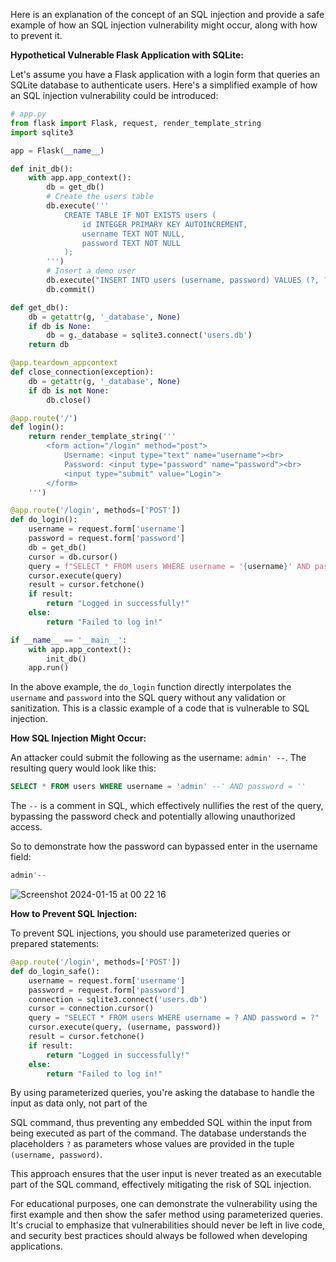 Here is an explanation of the concept of an SQL injection and provide a safe example of how an SQL injection vulnerability might occur, along with how to prevent it.

**Hypothetical Vulnerable Flask Application with SQLite:**

Let's assume you have a Flask application with a login form that queries an SQLite database to authenticate users. Here's a simplified example of how an SQL injection vulnerability could be introduced:

```python
# app.py
from flask import Flask, request, render_template_string
import sqlite3

app = Flask(__name__)

def init_db():
    with app.app_context():
        db = get_db()
        # Create the users table
        db.execute('''
            CREATE TABLE IF NOT EXISTS users (
                id INTEGER PRIMARY KEY AUTOINCREMENT,
                username TEXT NOT NULL,
                password TEXT NOT NULL
            );
        ''')
        # Insert a demo user
        db.execute("INSERT INTO users (username, password) VALUES (?, ?)", ('admin', 'password123'))
        db.commit()

def get_db():
    db = getattr(g, '_database', None)
    if db is None:
        db = g._database = sqlite3.connect('users.db')
    return db

@app.teardown_appcontext
def close_connection(exception):
    db = getattr(g, '_database', None)
    if db is not None:
        db.close()

@app.route('/')
def login():
    return render_template_string('''
        <form action="/login" method="post">
            Username: <input type="text" name="username"><br>
            Password: <input type="password" name="password"><br>
            <input type="submit" value="Login">
        </form>
    ''')

@app.route('/login', methods=['POST'])
def do_login():
    username = request.form['username']
    password = request.form['password']
    db = get_db()
    cursor = db.cursor()
    query = f"SELECT * FROM users WHERE username = '{username}' AND password = '{password}'"
    cursor.execute(query)
    result = cursor.fetchone()
    if result:
        return "Logged in successfully!"
    else:
        return "Failed to log in!"

if __name__ == '__main__':
    with app.app_context():
        init_db()
    app.run()

```

In the above example, the `do_login` function directly interpolates the `username` and `password` into the SQL query without any validation or sanitization. This is a classic example of a code that is vulnerable to SQL injection.

**How SQL Injection Might Occur:**

An attacker could submit the following as the username: `admin' --`. The resulting query would look like this:

```sql
SELECT * FROM users WHERE username = 'admin' --' AND password = ''
```

The `--` is a comment in SQL, which effectively nullifies the rest of the query, bypassing the password check and potentially allowing unauthorized access.

So to demonstrate how the password can bypassed enter in the username field:
```sql
admin'--
```
![Screenshot 2024-01-15 at 00 22 16](https://github.com/benSmith1981/sqlinjectionexample/assets/853902/a621b988-c04a-4db7-8b55-8037c6927d9e)


**How to Prevent SQL Injection:**

To prevent SQL injections, you should use parameterized queries or prepared statements:

```python
@app.route('/login', methods=['POST'])
def do_login_safe():
    username = request.form['username']
    password = request.form['password']
    connection = sqlite3.connect('users.db')
    cursor = connection.cursor()
    query = "SELECT * FROM users WHERE username = ? AND password = ?"
    cursor.execute(query, (username, password))
    result = cursor.fetchone()
    if result:
        return "Logged in successfully!"
    else:
        return "Failed to log in!"
```

By using parameterized queries, you're asking the database to handle the input as data only, not part of the

SQL command, thus preventing any embedded SQL within the input from being executed as part of the command. The database understands the placeholders `?` as parameters whose values are provided in the tuple `(username, password)`.

This approach ensures that the user input is never treated as an executable part of the SQL command, effectively mitigating the risk of SQL injection.

For educational purposes, one can demonstrate the vulnerability using the first example and then show the safer method using parameterized queries. It's crucial to emphasize that vulnerabilities should never be left in live code, and security best practices should always be followed when developing applications.
